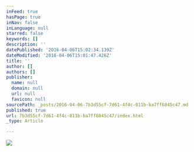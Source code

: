 ```yaml
---
inFeed: true
hasPage: true
inNav: false
inLanguage: null
starred: false
keywords: []
description: ''
datePublished: '2016-04-06T15:02:34.139Z'
dateModified: '2016-04-06T15:01:47.426Z'
title: ''
author: []
authors: []
publisher:
  name: null
  domain: null
  url: null
  favicon: null
sourcePath: _posts/2016-04-06-7b3d55cf-7d61-4f4c-811b-ba7ff6845c47.md
published: true
url: 7b3d55cf-7d61-4f4c-811b-ba7ff6845c47/index.html
_type: Article

---
```

![](https://the-grid-user-content.s3-us-west-2.amazonaws.com/4792c743-592a-43b4-8797-af9c93f34ffa.jpg)